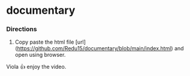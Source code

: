 # documentary

### Directions
1. Copy paste the html file [url] (https://github.com/Redu15/documentary/blob/main/index.html) and open using browser.

Viola 👍 enjoy the video.